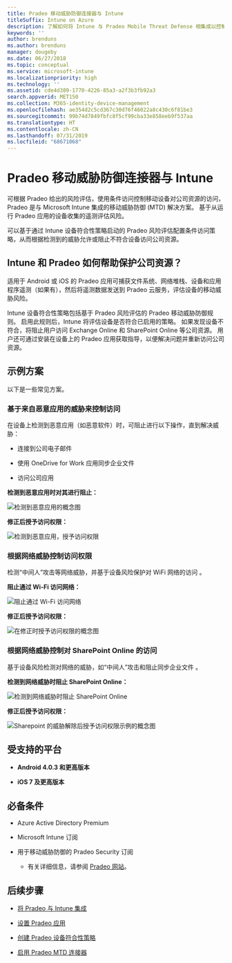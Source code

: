```yaml
---
title: Pradeo 移动威胁防御连接器与 Intune
titleSuffix: Intune on Azure
description: 了解如何将 Intune 与 Pradeo Mobile Threat Defense 相集成以控制移动设备对公司资源的访问。
keywords: ''
author: brenduns
ms.author: brenduns
manager: dougeby
ms.date: 06/27/2018
ms.topic: conceptual
ms.service: microsoft-intune
ms.localizationpriority: high
ms.technology: ''
ms.assetid: cde4d389-1770-4226-85a3-a2f3b3fb92a3
search.appverid: MET150
ms.collection: M365-identity-device-management
ms.openlocfilehash: ae354d2c5cd367c30d76f46022a8c430c6f81be3
ms.sourcegitcommit: 99b74d7849fbfc8f5cf99cba33e858eeb9f537aa
ms.translationtype: HT
ms.contentlocale: zh-CN
ms.lasthandoff: 07/31/2019
ms.locfileid: "68671068"
---
```

# <a name="pradeo-mobile-threat-defense-connector-with-intune"></a>Pradeo 移动威胁防御连接器与 Intune

可根据 Pradeo 给出的风险评估，使用条件访问控制移动设备对公司资源的访问，Pradeo 是与 Microsoft Intune 集成的移动威胁防御 (MTD) 解决方案。 基于从运行 Pradeo 应用的设备收集的遥测评估风险。

可以基于通过 Intune 设备符合性策略启动的 Pradeo 风险评估配置条件访问策略，从而根据检测到的威胁允许或阻止不符合设备访问公司资源。

## <a name="how-do-intune-and-pradeo-help-protect-your-company-resources"></a>Intune 和 Pradeo 如何帮助保护公司资源？

适用于 Android 或 iOS 的 Pradeo 应用可捕获文件系统、网络堆栈、设备和应用程序遥测（如果有），然后将遥测数据发送到 Pradeo 云服务，评估设备的移动威胁风险。

Intune 设备符合性策略包括基于 Pradeo 风险评估的 Pradeo 移动威胁防御规则。 启用此规则后，Intune 将评估设备是否符合已启用的策略。 如果发现设备不符合，将阻止用户访问 Exchange Online 和 SharePoint Online 等公司资源。 用户还可通过安装在设备上的 Pradeo 应用获取指导，以便解决问题并重新访问公司资源。

## <a name="sample-scenarios"></a>示例方案

以下是一些常见方案。

### <a name="control-access-based-on-threats-from-malicious-apps"></a>基于来自恶意应用的威胁来控制访问

在设备上检测到恶意应用（如恶意软件）时，可阻止进行以下操作，直到解决威胁：

- 连接到公司电子邮件

- 使用 OneDrive for Work 应用同步企业文件

- 访问公司应用

**检测到恶意应用时对其进行阻止：**

![检测到恶意应用的概念图](./media/pradeo_maliciousapps_blocked.png)

**修正后授予访问权限：**

![检测到恶意应用，授予访问权限](./media/pradeo_maliciousapps_unblocked.png)

### <a name="control-access-based-on-threat-to-network"></a>根据网络威胁控制访问权限

检测“中间人”攻击等网络威胁，并基于设备风险保护对 WiFi 网络的访问  。

**阻止通过 Wi-Fi 访问网络：**

![阻止通过 Wi-Fi 访问网络](./media/pradeo_network_wifi_blocked.png)

**修正后授予访问权限：**

![在修正时授予访问权限的概念图](./media/pradeo_network_wifi_unblocked.png)

### <a name="control-access-to-sharepoint-online-based-on-threat-to-network"></a>根据网络威胁控制对 SharePoint Online 的访问

基于设备风险检测对网络的威胁，如“中间人”攻击和阻止同步企业文件  。

**检测到网络威胁时阻止 SharePoint Online：**

![检测到网络威胁时阻止 SharePoint Online](./media/pradeo_network_spo_blocked.png)

**修正后授予访问权限：**

![Sharepoint 的威胁解除后授予访问权限示例的概念图](./media/pradeo_network_spo_unblocked.png)

## <a name="supported-platforms"></a>受支持的平台

- **Android 4.0.3 和更高版本**

- **iOS 7 及更高版本**

## <a name="prerequisites"></a>必备条件

- Azure Active Directory Premium

- Microsoft Intune 订阅

- 用于移动威胁防御的 Pradeo Security 订阅

  - 有关详细信息，请参阅 [Pradeo 网站](https://www.pradeo.com/en-US/mobile-threat-protection)。

## <a name="next-steps"></a>后续步骤

- [将 Pradeo 与 Intune 集成](pradeo-mtd-connector-integration.md)

- [设置 Pradeo 应用](mtd-apps-ios-app-configuration-policy-add-assign.md)

- [创建 Pradeo 设备符合性策略](mtd-device-compliance-policy-create.md)

- [启用 Pradeo MTD 连接器](mtd-connector-enable.md)
